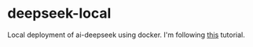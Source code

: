 # deepseek-local
Local deployment of ai-deepseek using docker. I'm following [this](https://github.com/nafisfaysal/How-to-run-DeepSeek-R1) tutorial.